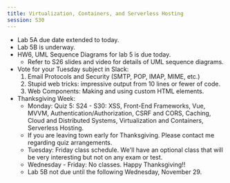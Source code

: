 ```yaml
---
title: Virtualization, Containers, and Serverless Hosting
session: S30
---
```


* Lab 5A due date extended to today.
* Lab 5B is underway.
* HW6, UML Sequence Diagrams for lab 5 is due today.
    * Refer to S26 slides and video for details of UML sequence diagrams.
* Vote for your Tuesday subject in Slack:
    1. Email Protocols and Security (SMTP, POP, IMAP, MIME, etc.)
    2. Stupid web tricks: impressive output from 10 lines or fewer of code.
    3. Web Components: Making and using custom HTML elements.
* Thanksgiving Week:
    * Monday: Quiz 5: S24 - S30: XSS, Front-End Frameworks, Vue, MVVM, Authentication/Authorization, CSRF and CORS, Caching, Cloud and Distributed Systems, Virtualization and Containers, Serverless Hosting.
    * If you are leaving town early for Thanksgiving. Please contact me regarding quiz arrangements.
    * Tuesday: Friday class schedule. We'll have an optional class that will be very interesting but not on any exam or test.
    * Wednesday - Friday: No classes. Happy Thanksgiving!!
    * Lab 5B not due until the following Wednesday, November 29.

